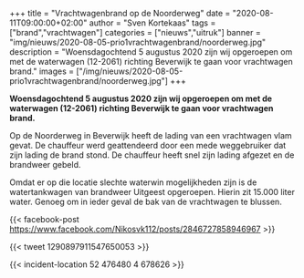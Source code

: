 +++
title = "Vrachtwagenbrand op de Noorderweg"
date = "2020-08-11T09:00:00+02:00"
author = "Sven Kortekaas"
tags = ["brand","vrachtwagen"]
categories = ["nieuws","uitruk"]
banner = "img/nieuws/2020-08-05-prio1vrachtwagenbrand/noorderweg.jpg"
description = "Woensdagochtend 5 augustus 2020 zijn wij opgeroepen om met de waterwagen (12-2061) richting Beverwijk te gaan voor vrachtwagen brand."
images = ["/img/nieuws/2020-08-05-prio1vrachtwagenbrand/noorderweg.jpg"]
+++

**Woensdagochtend 5 augustus 2020 zijn wij opgeroepen om met de waterwagen (12-2061) richting Beverwijk te gaan voor vrachtwagen brand.**  

Op de Noorderweg in Beverwijk heeft de lading van een vrachtwagen vlam gevat. De chauffeur werd geattendeerd door een mede weggebruiker dat zijn lading de brand stond. De chauffeur heeft snel zijn lading afgezet en de brandweer gebeld.  

Omdat er op die locatie slechte waterwin mogelijkheden zijn is de watertankwagen van brandweer Uitgeest opgeroepen. Hierin zit 15.000 liter water. Genoeg om in ieder geval de bak van de vrachtwagen te blussen.  

{{< facebook-post https://www.facebook.com/Nikosvk112/posts/2846727858946967 >}}  

{{< tweet 1290897911547650053 >}}  

{{< incident-location 52 476480 4 678626 >}}
